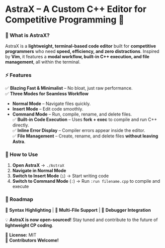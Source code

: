 # **AstraX – A Custom C++ Editor for Competitive Programming** 🚀  

### **🔹 What is AstraX?**  
AstraX is a **lightweight, terminal-based code editor** built for **competitive programmers** who need **speed, efficiency, and zero distractions**. Inspired by **Vim**, it features a **modal workflow, built-in C++ execution, and file management**, all within the terminal.  

### **⚡ Features**  
✅ **Blazing Fast & Minimalist** – No bloat, just raw performance.  
✅ **Three Modes for Seamless Workflow**  
   - **Normal Mode** – Navigate files quickly.  
   - **Insert Mode** – Edit code smoothly.  
   - **Command Mode** – Run, compile, rename, and delete files.  
✅ **Built-in Code Execution** – Uses **fork + exec** to compile and run C++ directly.  
✅ **Inline Error Display** – Compiler errors appear inside the editor.  
✅ **File Management** – Create, rename, and delete files **without leaving Astra**.  

### **🔧 How to Use**  
1. **Open AstraX** → `./AstraX`  
2. **Navigate in Normal Mode**  
3. **Switch to Insert Mode** (`i`) → Start writing code  
4. **Switch to Command Mode** (`:`) → Run `:run filename.cpp` to compile and execute  

### **🎯 Roadmap**  
🚀 **Syntax Highlighting** | 🚀 **Multi-File Support** | 🚀 **Debugger Integration**  

💡 **AstraX is now open-sourced!** Stay tuned and contribute to the future of **lightweight CP coding**.  

📌 **License:** MIT  
📌 **Contributors Welcome!**  
